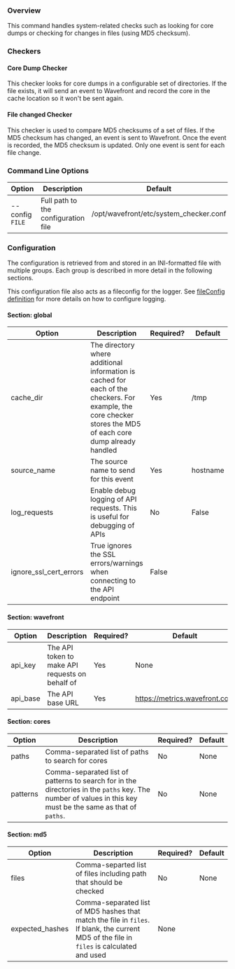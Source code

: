 ### Overview
This command handles system-related checks such as looking for core dumps or checking for changes in files (using MD5 checksum).

### Checkers
#### Core Dump Checker
This checker looks for core dumps in a configurable set of directories.  If the file exists, it will send an event to Wavefront and record the core in the cache location so it won't be sent again.

#### File changed Checker
This checker is used to compare MD5 checksums of a set of files.  If the MD5 checksum has changed, an event is sent to Wavefront.  Once the event is recorded, the MD5 checksum is updated.  Only one event is sent for each file change.

### Command Line Options
| Option | Description | Default |
| ------ | ----------- | ------- |
| --config `FILE` | Full path to the configuration file | /opt/wavefront/etc/system_checker.conf |

### Configuration
The configuration is retrieved from and stored in an INI-formatted file with multiple groups.  Each group is described in more detail in the following sections. 

This configuration file also acts as a fileconfig for the logger.  See [fileConfig definition](https://docs.python.org/2/library/logging.config.html#logging.config.fileConfig) for more details on how to configure logging.

#### Section: global
| Option | Description | Required? | Default |
| ------ | ----------- | ------- | ------- |
| cache_dir | The directory where additional information is cached for each of the checkers.  For example, the core checker stores the MD5 of each core dump already handled | Yes | /tmp |
| source_name | The source name to send for this event | Yes | hostname |
| log_requests | Enable debug logging of API requests.  This is useful for debugging of APIs | No | False |
| ignore_ssl_cert_errors | True ignores the SSL errors/warnings when connecting to the API endpoint | False |

#### Section: wavefront
| Option | Description | Required? | Default |
| ------ | ----------- | ------- | ------- |
| api_key | The API token to make API requests on behalf of | Yes | None |
| api_base | The API base URL | Yes | https://metrics.wavefront.com |

#### Section: cores
| Option | Description | Required? | Default |
| ------ | ----------- | ------- | ------- |
| paths | Comma-separated list of paths to search for cores | No | None |
| patterns | Comma-separated list of patterns to search for in the directories in the `paths` key.  The number of values in this key must be the same as that of `paths`. | No | None |

#### Section: md5
| Option | Description | Required? | Default |
| ------ | ----------- | ------- | ------- |
| files | Comma-separted list of files including path that should be checked | No | None |
| expected_hashes | Comma-separated list of MD5 hashes that match the file in `files`.  If blank, the current MD5 of the file in `files` is calculated and used | None |


